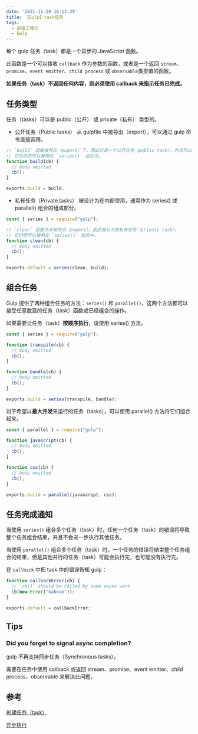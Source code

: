 ```yaml
---
date: '2021-11-29 16:13:39'
title: 【Gulp】task任务
tags:
  - 前端工程化
  - Gulp
---
```


每个 gulp 任务（task）都是一个异步的 JavaScript 函数。

此函数是一个可以接收 `callback` 作为参数的函数，或者是一个返回 `stream`、`promise`、`event emitter`、`child process` 或 `observable`类型值的函数。

**如果任务（task）不返回任何内容，则必须使用 callback 来指示任务已完成。**

## 任务类型

任务（tasks）可以是 public（公开） 或 private（私有） 类型的。

- 公开任务（Public tasks） 从 gulpfile 中被导出（export），可以通过 gulp 命令直接调用。

```js
// `build` 函数被导出（export）了，因此它是一个公开任务（public task），并且可以被 `gulp` 命令直接调用。
// 它也仍然可以被用在 `series()` 组合中。
function build(cb) {
  // body omitted
  cb();
}

exports.build = build;
```

- 私有任务（Private tasks） 被设计为在内部使用，通常作为 series() 或 parallel() 组合的组成部分。

```js
const { series } = require("gulp");

// `clean` 函数并未被导出（export），因此被认为是私有任务（private task）。
// 它仍然可以被用在 `series()` 组合中。
function clean(cb) {
  // body omitted
  cb();
}

exports.default = series(clean, build);
```

## 组合任务

Gulp 提供了两种组合任务的方法：`series()` 和 `parallel()`，这两个方法都可以接受任意数目的任务（task）函数或已经组合的操作。

如果需要让任务（task）**按顺序执行**，请使用 series() 方法。

```js
const { series } = require("gulp");

function transpile(cb) {
  // body omitted
  cb();
}

function bundle(cb) {
  // body omitted
  cb();
}

exports.build = series(transpile, bundle);
```

对于希望以**最大并发**来运行的任务（tasks），可以使用 parallel() 方法将它们组合起来。

```js
const { parallel } = require("gulp");

function javascript(cb) {
  // body omitted
  cb();
}

function css(cb) {
  // body omitted
  cb();
}

exports.build = parallel(javascript, css);
```

## 任务完成通知

当使用 `series()` 组合多个任务（task）时，任何一个任务（task）的错误将导致整个任务组合结束，并且不会进一步执行其他任务。

当使用 `parallel()` 组合多个任务（task）时，一个任务的错误将结束整个任务组合的结束，但是其他并行的任务（task）可能会执行完，也可能没有执行完。

在 `callback` 中把 task 中的错误告知 gulp：

```js
function callbackError(cb) {
  // `cb()` should be called by some async work
  cb(new Error("kaboom"));
}

exports.default = callbackError;
```

## Tips

### Did you forget to signal async completion?

gulp 不再支持同步任务（Synchronous tasks）。

需要在任务中使用 callback 或返回 stream、promise、event emitter、child process、observable 来解决此问题。

## 参考

[创建任务（task）](https://www.gulpjs.com.cn/docs/getting-started/creating-tasks/)

[异步执行](https://www.gulpjs.com.cn/docs/getting-started/async-completion/)
